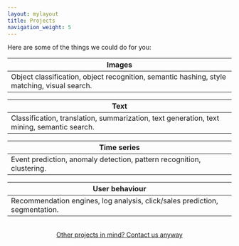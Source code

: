 ```yaml
---
layout: mylayout
title: Projects
navigation_weight: 5
---
```


Here are some of the things we could do for you:

| Images |
|-|
| Object classification, object recognition, semantic hashing, style matching, visual search. |


| Text |
|-|
| Classification, translation, summarization, text generation, text mining, semantic search. |


| Time series |
|-|
| Event prediction, anomaly detection, pattern recognition, clustering. |


| User behaviour |
|-|
| Recommendation engines, log analysis, click/sales prediction, segmentation. |


<p style="text-align: center">
    <br>
    <a href="/contact.html" type="button" class="btn btn-primary">
        Other projects in mind? Contact us anyway
    </a>
</p>